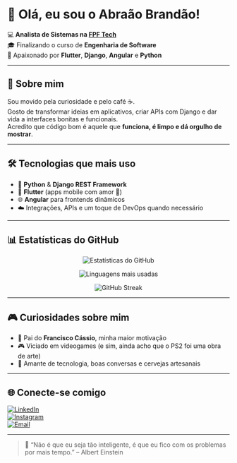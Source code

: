 # 👋 Olá, eu sou o Abraão Brandão!

💻 **Analista de Sistemas na [FPF Tech](https://www.fpftech.com/)**  
🎓 Finalizando o curso de **Engenharia de Software**  
🚀 Apaixonado por **Flutter**, **Django**, **Angular** e **Python**

---

## 🧠 Sobre mim

Sou movido pela curiosidade e pelo café ☕.  
Gosto de transformar ideias em aplicativos, criar APIs com Django e dar vida a interfaces bonitas e funcionais.  
Acredito que código bom é aquele que **funciona, é limpo e dá orgulho de mostrar**.

---

## 🛠️ Tecnologias que mais uso

- 🐍 **Python** & **Django REST Framework**  
- 📱 **Flutter** (apps mobile com amor 💙)  
- 🌐 **Angular** para frontends dinâmicos  
- ☁️ Integrações, APIs e um toque de DevOps quando necessário  

---

## 📊 Estatísticas do GitHub

<div align="center">

![Estatísticas do GitHub](https://github-readme-stats.vercel.app/api?username=abraaobb&show_icons=true&theme=radical&count_private=true)

![Linguagens mais usadas](https://github-readme-stats.vercel.app/api/top-langs/?username=abraaobb&layout=compact&theme=radical)

![GitHub Streak](https://github-readme-streak-stats.herokuapp.com/?user=abraaobb&theme=radical)

</div>

---

## 🎮 Curiosidades sobre mim

- 👶 Pai do **Francisco Cássio**, minha maior motivação  
- 🎮 Viciado em videogames (e sim, ainda acho que o PS2 foi uma obra de arte)  
- 🍺 Amante de tecnologia, boas conversas e cervejas artesanais  

---

## 🌐 Conecte-se comigo

[![LinkedIn](https://img.shields.io/badge/LinkedIn-0077B5?style=for-the-badge&logo=linkedin&logoColor=white)](https://www.linkedin.com/in/abraaobb)  
[![Instagram](https://img.shields.io/badge/Instagram-E4405F?style=for-the-badge&logo=instagram&logoColor=white)](https://www.instagram.com/abraaobb)  
[![Email](https://img.shields.io/badge/Email-D14836?style=for-the-badge&logo=gmail&logoColor=white)](mailto:abraaobritof10@gmail.com)

---

> 💬 “Não é que eu seja tão inteligente, é que eu fico com os problemas por mais tempo.” – Albert Einstein
